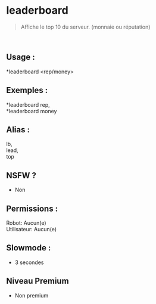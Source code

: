 # leaderboard

> Affiche le top 10 du serveur. (monnaie ou réputation)

<br>

## Usage :

*leaderboard <rep/money>

## Exemples :

*leaderboard rep,
<br>*leaderboard money

## Alias :

lb,
<br>lead,
<br>top

## NSFW ?

- Non

## Permissions :

Robot: Aucun(e)
<br>
Utilisateur: Aucun(e)

## Slowmode :

- 3 secondes

## Niveau Premium

- Non premium